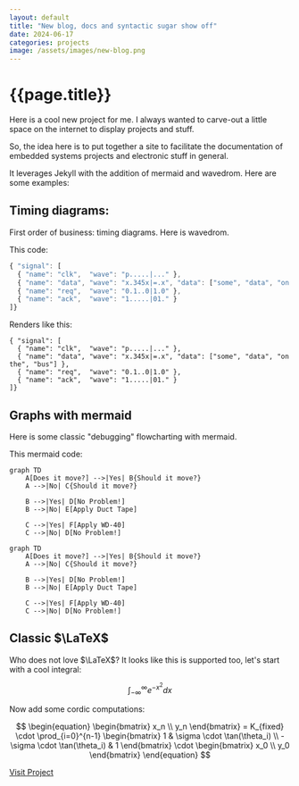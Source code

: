 ```yaml
---
layout: default
title: "New blog, docs and syntactic sugar show off"
date: 2024-06-17
categories: projects
image: /assets/images/new-blog.png
---
```


# {{page.title}}

Here is a cool new project for me. I always wanted to carve-out a little
space on the internet to display projects and stuff.

So, the idea here is to put together a site to facilitate the
documentation of embedded systems projects and electronic stuff in
general.

It leverages Jekyll with the addition of mermaid and wavedrom. Here are
some examples:


## Timing diagrams:

First order of business: timing diagrams. Here is wavedrom.

This code:

```javascript
{ "signal": [
  { "name": "clk",  "wave": "p.....|..." },
  { "name": "data", "wave": "x.345x|=.x", "data": ["some", "data", "on the", "bus"] },
  { "name": "req",  "wave": "0.1..0|1.0" },
  { "name": "ack",  "wave": "1.....|01." }
]}
```

Renders like this:
```wavedrom
{ "signal": [
  { "name": "clk",  "wave": "p.....|..." },
  { "name": "data", "wave": "x.345x|=.x", "data": ["some", "data", "on the", "bus"] },
  { "name": "req",  "wave": "0.1..0|1.0" },
  { "name": "ack",  "wave": "1.....|01." }
]}
```

## Graphs with mermaid

Here is some classic "debugging" flowcharting with mermaid.

This mermaid code:
```
graph TD
    A[Does it move?] -->|Yes| B{Should it move?}
    A -->|No| C{Should it move?}
    
    B -->|Yes| D[No Problem!]
    B -->|No| E[Apply Duct Tape]
    
    C -->|Yes| F[Apply WD-40]
    C -->|No| D[No Problem!]
```

```mermaid
graph TD
    A[Does it move?] -->|Yes| B{Should it move?}
    A -->|No| C{Should it move?}
    
    B -->|Yes| D[No Problem!]
    B -->|No| E[Apply Duct Tape]
    
    C -->|Yes| F[Apply WD-40]
    C -->|No| D[No Problem!]

```


## Classic $\LaTeX$

Who does not love $\LaTeX$? It looks like this is supported too, let's start with a cool integral:

$$
\int_{-\infty}^{\infty} e^{-x^2} dx
$$

Now add some cordic computations:

$$
\begin{equation}
\begin{bmatrix}
x_n \\
y_n
\end{bmatrix} =
K_{fixed}
\cdot
\prod_{i=0}^{n-1} 
\begin{bmatrix}
1 & \sigma \cdot \tan(\theta_i) \\
-\sigma \cdot \tan(\theta_i) & 1
\end{bmatrix} 
\cdot
\begin{bmatrix}
x_0 \\
y_0
\end{bmatrix}
\end{equation}
$$


[Visit Project](https://example.com)


